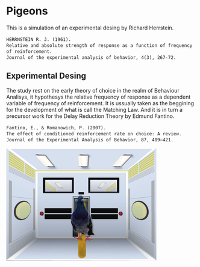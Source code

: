 # Pigeons
This is a simulation of an experimental desing by Richard Herrstein.
    
    HERRNSTEIN R. J. (1961).
    Relative and absolute strength of response as a function of frequency of reinforcement.
    Journal of the experimental analysis of behavior, 4(3), 267-72. 

## Experimental Desing
The study rest on the early theory of choice in the realm of Behaviour Analisys, it hypothesys the relative frequency of response as a dependent variable of frequency of reinforcement.
It is ussually taken as the beggining for the development of what is call the Matching Law.
And it is in turn a precursor work for the Delay Reduction Theory by Edmund Fantino.

    Fantino, E., & Romanowich, P. (2007).
    The effect of conditioned reinforcement rate on choice: A review.
    Journal of the Experimental Analysis of Behavior, 87, 409–421.



![game caption](https://github.com/mesielepush/Pigeons/blob/master/img/for_readmd.png)
